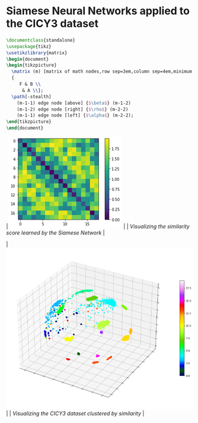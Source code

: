 # Siamese Neural Networks applied to the CICY3 dataset

```latex {cmd:true, hide:true}
\documentclass{standalone}
\usepackage{tikz}
\usetikzlibrary{matrix}
\begin{document}
\begin{tikzpicture}
  \matrix (m) [matrix of math nodes,row sep=3em,column sep=4em,minimum width=2em]
  {
     F & B \\
      & A \\};
  \path[-stealth]
    (m-1-1) edge node [above] {$\beta$} (m-1-2)
    (m-1-2) edge node [right] {$\rho$} (m-2-2)
    (m-1-1) edge node [left] {$\alpha$} (m-2-2);
\end{tikzpicture}
\end{document}
```






|![the learned similarity score](similarity.png) |
| *Visualizing the similarity score learned by the Siamese Network* |

|![the CICY3 dataset clustered by similarity](cicy3.png)|
| *Visualizing the CICY3 dataset clustered by similarity* |
